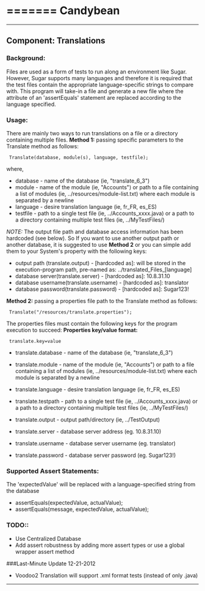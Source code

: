 =======
Candybean
=======



***
## Component: Translations 
### Background: 
Files are used as a form of tests to run along an environment like Sugar. However, Sugar supports 
many languages and therefore it is required that the test files contain the appropriate language-specific
strings to compare with. This program will take-in a file and generate a new file where the attribute of an
'assertEquals' statement are replaced according to the language specified. 

### Usage: 
There are mainly two ways to run translations on a file or a directory containing multiple files.
**Method 1:** passing specific parameters to the Translate method as follows:
<pre><code> Translate(database, module(s), language, testfile); </pre></code>

where,
+ database - name of the database (ie, "translate\_6\_3") 
+ module - name of the module (ie, "Accounts") or path to a file containing a list of modules (ie, ../resources/module-list.txt) where each module is separated by a newline
+ language - desire translation language (ie, fr\_FR, es\_ES)
+ testfile - path to a single test file (ie, ../Accounts\_xxxx.java) or a path to a directory containing multiple test files (ie, ../MyTestFiles/)

*NOTE:* The output file path and database access information has been hardcoded (see below). So If you want to use another output 
path or another database, it is suggested to use **Method 2** or you can simple add them to your System's property with the following keys:
+ output path (translate.output) -  [hardcoded as]: will be stored in the execution-program path, pre-named as: ../translated\_Files\_[language]
+ database server(translate.server) - [hardcoded as]: 10.8.31.10
+ database username(translate.username) - [hardcoded as]: translator
+ database password(translate.password) - [hardcoded as]: Sugar123!

**Method 2:** passing a properties file path to the Translate method as follows: 
<pre><code> Translate("/resources/translate.properties"); </pre></code>

The properties files must contain the following keys for the program execution to succeed:
**Properties key/value format:** <pre><code> translate.key=value </pre></code>
+ translate.database - name of the database (ie, "translate\_6\_3") 
+ translate.module - name of the module (ie, "Accounts") or path to a file containing a list of modules (ie, ../resources/module-list.txt) where each module is separated by a newline
+ translate.language - desire translation language (ie, fr\_FR, es\_ES)
+ translate.testpath - path to a single test file (ie, ../Accounts\_xxxx.java) or a path to a directory containing multiple test files (ie, ../MyTestFiles/)
+ translate.output - output path/directory (ie, ../TestOutput)

+ translate.server - database server address (eg. 10.8.31.10)
+ translate.username - database server username (eg. translator)
+ translate.password - database server password (eg. Sugar123!)

### Supported Assert Statements:
The 'expectedValue' will be replaced with a language-specified string from the database 
+ assertEquals(expectedValue, actualValue); 
+ assertEquals(message, expectedValue, actualValue);

### TODO::
+ Use Centralized Database
+ Add assert robustness by adding more assert types or use a global wrapper assert method 

###Last-Minute Update 12-21-2012
+ Voodoo2 Translation will support .xml format tests (instead of only .java)

***
